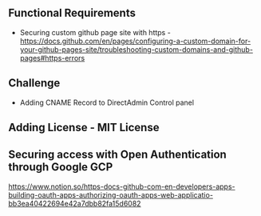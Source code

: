 ## Functional Requirements

- Securing custom github page site with https - https://docs.github.com/en/pages/configuring-a-custom-domain-for-your-github-pages-site/troubleshooting-custom-domains-and-github-pages#https-errors

## Challenge
- Adding CNAME Record to DirectAdmin Control panel

## Adding License - MIT License

## Securing access with Open Authentication through Google GCP

https://www.notion.so/https-docs-github-com-en-developers-apps-building-oauth-apps-authorizing-oauth-apps-web-applicatio-bb3ea40422694e42a7dbb82fa15d6082



